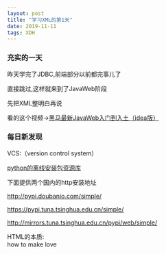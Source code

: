 ```yaml
---  
layout: post  
title: "学习XML的第1天"   
date: 2019-11-11
tags: XDH    
---  
```




### 充实的一天
昨天学完了JDBC,前端部分以前都完事儿了

直接跳过,这样就来到了JavaWeb阶段

先把XML整明白再说

看的这个视频->[黑马最新JavaWeb入门到入土（idea版）](https://www.bilibili.com/video/av50351111?from=search&seid=7241685280562202902)

### 每日新发现
VCS:（version control system）

[python的离线安装包资源库](https://www.lfd.uci.edu/~gohlke/pythonlibs/)

下面提供两个国内的http安装地址

http://pypi.doubanio.com/simple/

https://pypi.tuna.tsinghua.edu.cn/simple/

http://mirrors.tuna.tsinghua.edu.cn/pypi/web/simple/

HTML的本质:  
how to make love
